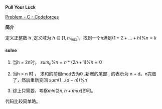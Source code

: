 **Pull Your Luck**

[Problem - C - Codeforces](https://codeforces.com/contest/1804/problem/C)

**简介**

定义正整数 h ,定义域为 $h\in[1,h_{max}]$。找到一个h满足$(1+2+...+h)\%n=k$

#### solve

1. 当h = 2n时。 $sum_{h}\%n=n*(2n + 1)\%n=0$

2. 当h > n 时 ， 求和的前缀mod去为0 .新赠的尾部 , 的表示为 n + d。n完蛋了，然后重新变回 $sum(1...(d-n))\%n$
3. 综上只需要，考察$min(2n , h+{max})$即可。

代码比较简单略。
